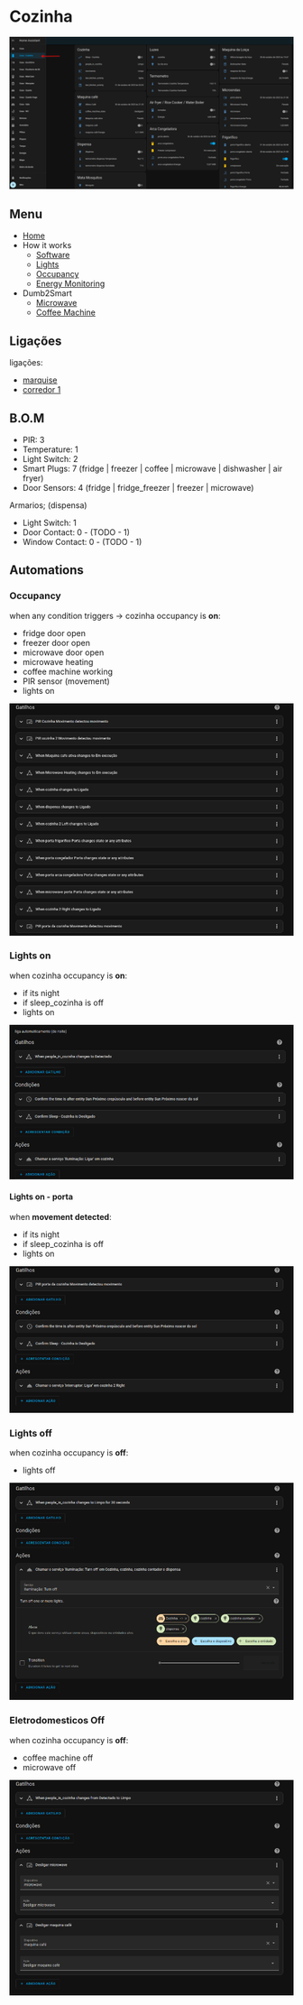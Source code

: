 # Cozinha

![img_9.png](img_9.png)


## Menu

- [Home](./readme.md)
- How it works
  - [Software](./how/software.md)
  - [Lights](./how/lights.md)
  - [Occupancy](./how/occupancy.md)
  - [Energy Monitoring](./how/energy.md)
- Dumb2Smart
  - [Microwave](./dumb2smart/microwave.md)
  - [Coffee Machine](./dumb2smart/coffee_machine.md)

## Ligações

ligações:
- [marquise](./marquise.md)
- [corredor 1](./corredores.md)


## B.O.M

- PIR: 3
- Temperature: 1
- Light Switch: 2
- Smart Plugs: 7 (fridge | freezer | coffee | microwave | dishwasher | air fryer)
- Door Sensors: 4 (fridge | fridge_freezer | freezer | microwave)

Armarios; (dispensa)
  - Light Switch: 1  
  - Door Contact: 0 - (TODO - 1)
  - Window Contact: 0 - (TODO - 1)


## Automations

### Occupancy

when any condition triggers -> cozinha occupancy is **on**:
- fridge door open
- freezer door open
- microwave door open
- microwave heating
- coffee machine working
- PIR sensor (movement)
- lights on


![img_5.png](img_5.png)


### Lights on

when cozinha occupancy is **on**:
- if its night
- if sleep_cozinha is off
- lights on

![img_2.png](img_2.png)

#### Lights on - porta

when **movement detected**:
- if its night
- if sleep_cozinha is off
- lights on

![img_7.png](img_7.png)

### Lights off

when cozinha occupancy is **off**:
- lights off

![img_3.png](img_3.png)


### Eletrodomesticos Off

when cozinha occupancy is **off**:
- coffee machine off
- microwave off

![img_4.png](img_4.png)
